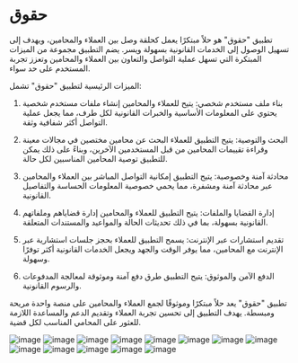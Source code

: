 # حقوق

تطبيق "حقوق" هو حلاً مبتكرًا يعمل كحلقة وصل بين العملاء والمحامين، ويهدف إلى تسهيل الوصول إلى الخدمات القانونية بسهولة ويسر. يضم التطبيق مجموعة من الميزات المبتكرة التي تسهل عملية التواصل والتعاون بين العملاء والمحامين وتعزز تجربة المستخدم على حد سواء.

الميزات الرئيسية لتطبيق "حقوق" تشمل:

1. بناء ملف مستخدم شخصي: يتيح للعملاء والمحامين إنشاء ملفات مستخدم شخصية يحتوي على المعلومات الأساسية والخبرات القانونية لكل طرف، مما يجعل عملية التواصل أكثر شفافية وثقة.

2. البحث والتوصية: يتيح التطبيق للعملاء البحث عن محامين مختصين في مجالات معينة وقراءة تقييمات المحامين من قبل المستخدمين الآخرين، وبناءً على ذلك يمكن للتطبيق توصية المحامين المناسبين لكل حالة.

3. محادثة آمنة وخصوصية: يتيح التطبيق إمكانية التواصل المباشر بين العملاء والمحامين عبر محادثة آمنة ومشفرة، مما يحمي خصوصية المعلومات الحساسة والتفاصيل القانونية.

4. إدارة القضايا والملفات: يتيح التطبيق للعملاء والمحامين إدارة قضاياهم وملفاتهم القانونية بسهولة، بما في ذلك تحديثات الحالة والمواعيد والمستندات المتعلقة.

5. تقديم استشارات عبر الإنترنت: يسمح التطبيق للعملاء بحجز جلسات استشارية عبر الإنترنت مع المحامين، مما يوفر الوقت والجهد ويجعل الخدمات القانونية أكثر توفرًا وسهولة.

6. الدفع الآمن والموثوق: يتيح التطبيق طرق دفع آمنة وموثوقة لمعالجة المدفوعات والرسوم القانونية.

تطبيق "حقوق" يعد حلاً مبتكرًا وموثوقًا لجمع العملاء والمحامين على منصة واحدة مريحة ومبسطة. يهدف التطبيق إلى تحسين تجربة العملاء وتقديم الدعم والمساعدة اللازمة للعثور على المحامي المناسب لكل قضية.

![image](https://github.com/Ashmaawy/7kook/assets/100779215/31e05f03-9351-4fd2-9cfd-80e69cb8be22)
![image](https://github.com/Ashmaawy/7kook/assets/100779215/5ae3d3f7-026e-4d14-bdce-16dd477e0817)
![image](https://github.com/Ashmaawy/7kook/assets/100779215/0a25a7e9-dba6-48c4-994b-4c2ffed28af0)
![image](https://github.com/Ashmaawy/7kook/assets/100779215/81be4d41-b3e8-47f9-b52a-9410a213c5e9)
![image](https://github.com/Ashmaawy/7kook/assets/100779215/ca2c3043-25c5-4488-8db4-9f39ee6f40ec)
![image](https://github.com/Ashmaawy/7kook/assets/100779215/b66934e9-c703-4ede-84a6-81fa1821ac04)
![image](https://github.com/Ashmaawy/7kook/assets/100779215/36b82d7b-d678-4bae-b917-36a578bc908c)
![image](https://github.com/Ashmaawy/7kook/assets/100779215/888a9749-a83d-430d-90d1-2f4c7ecea919)
![image](https://github.com/Ashmaawy/7kook/assets/100779215/7f3046e9-6481-4bc7-99de-ba379262bfea)
![image](https://github.com/Ashmaawy/7kook/assets/100779215/45813a74-fd32-4c0e-ac86-d35e2724f16d)
![image](https://github.com/Ashmaawy/7kook/assets/100779215/6b808639-9d79-4cce-9eb4-4139b31de919)
![image](https://github.com/Ashmaawy/7kook/assets/100779215/9fd9e3fc-ffd8-47bb-8d34-7abe856b4a36)
![image](https://github.com/Ashmaawy/7kook/assets/100779215/2d9920ac-a284-4216-a22a-83682f89cbf1)
